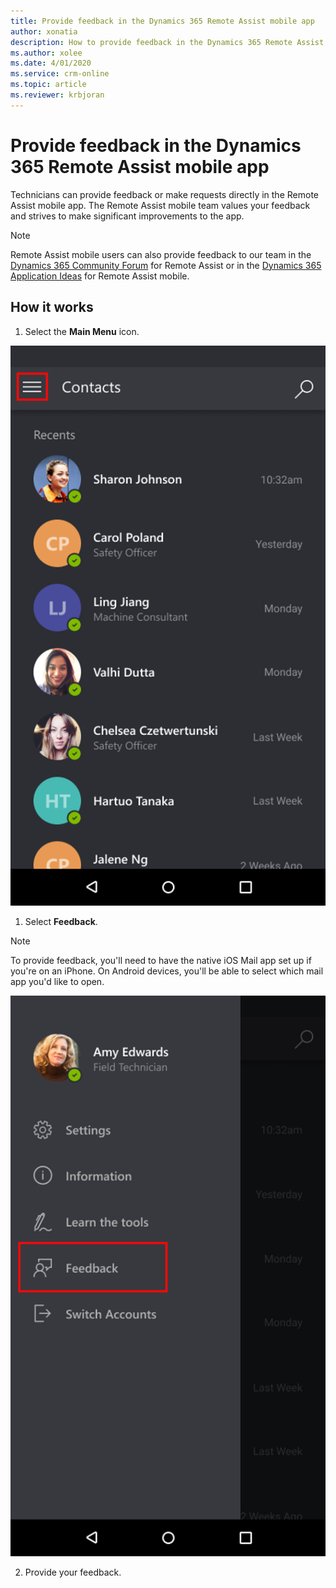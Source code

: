 ```yaml
---
title: Provide feedback in the Dynamics 365 Remote Assist mobile app
author: xonatia
description: How to provide feedback in the Dynamics 365 Remote Assist mobile app
ms.author: xolee
ms.date: 4/01/2020
ms.service: crm-online
ms.topic: article
ms.reviewer: krbjoran
---
```

# Provide feedback in the Dynamics 365 Remote Assist mobile app

Technicians can provide feedback or make requests directly in the Remote Assist mobile app. The Remote Assist mobile team values your feedback and strives to make significant improvements to the app.

>[!Note]
> Remote Assist mobile users can also provide feedback to our team in the [Dynamics 365 Community Forum](https://community.dynamics.com/365/remoteassist) for Remote Assist or in the [Dynamics 365 Application Ideas](https://experience.dynamics.com/ideas/categories/list/?category=81a97e52-9c54-e911-a963-000d3a4f33c1&forum=4323c621-52bc-e811-a975-000d3a1bec70) for Remote Assist mobile.

## How it works
1. Select the **Main Menu** icon.

![Screenshot of Remote Assist mobile, showing the Main Menu icon highlighted.](./media/mainmenu.png)

1. Select **Feedback**. 

>[!Note]
> To provide feedback, you'll need to have the native iOS Mail app set up if you're on an iPhone. On Android devices, you'll be able to select which mail app you'd like to open.

![Screenshot of Remote Assist mobile, showing the Feedback option in the menu.](./media/feedback.png)


2. Provide your feedback.


